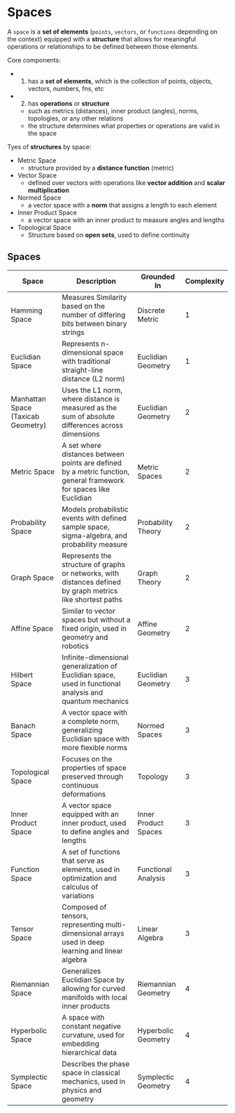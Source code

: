 # Spaces

A `space` is a **set of elements** (`points`, `vectors`, or `functions` depending on the context) equipped with a **structure** that allows for meaningful operations or relationships to be defined between those elements.

Core components:

- 1. has a **set of elements**, which is the collection of points, objects, vectors, numbers, fns, etc
- 2. has **operations** or **structure**
  - such as metrics (distances), inner product (angles), norms, topologies, or any other relations
  - the structure determines what properties or operations are valid in the space

Tyes of **structures** by space:

- Metric Space
  - structure provided by a **distance function** (metric)
- Vector Space
  - defined over vectors with operations like **vector addition** and **scalar multiplication**
- Normed Space
  - a vector space with a **norm** that assigns a length to each element
- Inner Product Space
  - a vector space with an inner product to measure angles and lengths
- Topological Space
  - Structure based on **open sets**, used to define continuity

## Spaces

| Space | Description | Grounded In | Complexity |
| - | - | - | - |
| Hamming Space | Measures Similarity based on the number of differing bits between binary strings | Discrete Metric | 1 |
| Euclidian Space | Represents n-dimensional space with traditional straight-line distance (L2 norm) | Euclidian Geometry | 1 |
| Manhattan Space (Taxicab Geometry) | Uses the L1 norm, where distance is measured as the sum of absolute differences across dimensions | Euclidian Geometry | 2 |
| Metric Space | A set where distances between points are defined by a metric function, general framework for spaces like Euclidian | Metric Spaces | 2 |
| Probability Space | Models probabilistic events with defined sample space, sigma-algebra, and probability measure | Probability Theory | 2 |
| Graph Space | Represents the structure of graphs or networks, with distances defined by graph metrics like shortest paths | Graph Theory | 2 |
| Affine Space | Similar to vector spaces but without a fixed origin, used in geometry and robotics | Affine Geometry | 2 |
| Hilbert Space | Infinite-dimensional generalization of Euclidian space, used in functional analysis and quantum mechanics | Euclidian Geometry | 3 |
| Banach Space | A vector space with a complete norm, generalizing Euclidian space with more flexible norms | Normed Spaces | 3 |
| Topological Space | Focuses on the properties of space preserved through continuous deformations | Topology | 3 |
| Inner Product Space | A vector space equipped with an inner product, used to define angles and lengths | Inner Product Spaces | 3 |
| Function Space | A set of functions that serve as elements, used in optimization and calculus of variations | Functional Analysis | 3 |
| Tensor Space | Composed of tensors, representing multi-dimensional arrays used in deep learning and linear algebra | Linear Algebra | 3 |
| Riemannian Space | Generalizes Euclidian Space by allowing for curved manifolds with local inner products | Riemannian Geometry | 4 |
| Hyperbolic Space | A space with constant negative curvature, used for embedding hierarchical data | Hyperbolic Geometry | 4 |
| Symplectic Space | Describes the phase space in classical mechanics, used in physics and geometry | Symplectic Geometry | 4 |
